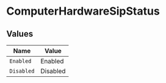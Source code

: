 # ComputerHardwareSipStatus


## Values

| Name       | Value      |
| ---------- | ---------- |
| `Enabled`  | Enabled    |
| `Disabled` | Disabled   |